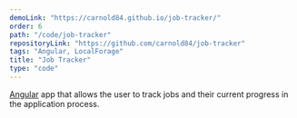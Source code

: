 ```yaml
---
demoLink: "https://carnold84.github.io/job-tracker/"
order: 6
path: "/code/job-tracker"
repositoryLink: "https://github.com/carnold84/job-tracker"
tags: "Angular, LocalForage"
title: "Job Tracker"
type: "code"
---
```


[Angular](https://angular.io) app that allows the user to track jobs and their current progress in the application process.
